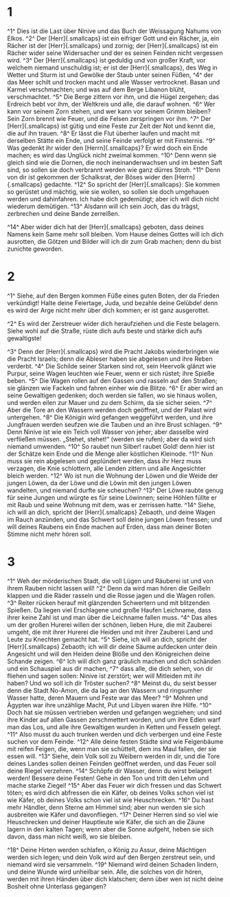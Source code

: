 # 1
^1^ Dies ist die Last über Ninive und das Buch der Weissagung Nahums von Elkos. ^2^ Der [Herr]{.smallcaps} ist ein eifriger Gott und ein Rächer, ja, ein Rächer ist der [Herr]{.smallcaps} und zornig; der [Herr]{.smallcaps} ist ein Rächer wider seine Widersacher und der es seinen Feinden nicht vergessen wird. ^3^ Der [Herr]{.smallcaps} ist geduldig und von großer Kraft, vor welchem niemand unschuldig ist; er ist der [Herr]{.smallcaps}, des Weg in Wetter und Sturm ist und Gewölke der Staub unter seinen Füßen, ^4^ der das Meer schilt und trocken macht und alle Wasser vertrocknet. Basan und Karmel verschmachten; und was auf dem Berge Libanon blüht, verschmachtet. ^5^ Die Berge zittern vor ihm, und die Hügel zergehen; das Erdreich bebt vor ihm, der Weltkreis und alle, die darauf wohnen. ^6^ Wer kann vor seinem Zorn stehen, und wer kann vor seinem Grimm bleiben? Sein Zorn brennt wie Feuer, und die Felsen zerspringen vor ihm. ^7^ Der [Herr]{.smallcaps} ist gütig und eine Feste zur Zeit der Not und kennt die, die auf ihn trauen. ^8^ Er lässt die Flut überher laufen und macht mit derselben Stätte ein Ende, und seine Feinde verfolgt er mit Finsternis. ^9^ Was gedenkt ihr wider den [Herrn]{.smallcaps}? Er wird doch ein Ende machen; es wird das Unglück nicht zweimal kommen. ^10^ Denn wenn sie gleich sind wie die Dornen, die noch ineinanderwachsen und im besten Saft sind, so sollen sie doch verbrannt werden wie ganz dürres Stroh. ^11^ Denn von dir ist gekommen der Schalksrat, der Böses wider den [Herrn]{.smallcaps} gedachte. ^12^ So spricht der [Herr]{.smallcaps}: Sie kommen so gerüstet und mächtig, wie sie wollen, so sollen sie doch umgehauen werden und dahinfahren. Ich habe dich gedemütigt; aber ich will dich nicht wiederum demütigen. ^13^ Alsdann will ich sein Joch, das du trägst, zerbrechen und deine Bande zerreißen. 

^14^ Aber wider dich hat der [Herr]{.smallcaps} geboten, dass deines Namens kein Same mehr soll bleiben. Vom Hause deines Gottes will ich dich ausrotten, die Götzen und Bilder will ich dir zum Grab machen; denn du bist zunichte geworden.

# 2
^1^ Siehe, auf den Bergen kommen Füße eines guten Boten, der da Frieden verkündigt! Halte deine Feiertage, Juda, und bezahle deine Gelübde! denn es wird der Arge nicht mehr über dich kommen; er ist ganz ausgerottet. 

^2^ Es wird der Zerstreuer wider dich heraufziehen und die Feste belagern. Siehe wohl auf die Straße, rüste dich aufs beste und stärke dich aufs gewaltigste! 

^3^ Denn der [Herr]{.smallcaps} wird die Pracht Jakobs wiederbringen wie die Pracht Israels; denn die Ableser haben sie abgelesen und ihre Reben verderbt. ^4^ Die Schilde seiner Starken sind rot, sein Heervolk glänzt wie Purpur, seine Wagen leuchten wie Feuer, wenn er sich rüstet; ihre Spieße beben. ^5^ Die Wagen rollen auf den Gassen und rasseln auf den Straßen; sie glänzen wie Fackeln und fahren einher wie die Blitze. ^6^ Er aber wird an seine Gewaltigen gedenken; doch werden sie fallen, wo sie hinaus wollen, und werden eilen zur Mauer und zu dem Schirm, da sie sicher seien. ^7^ Aber die Tore an den Wassern werden doch geöffnet, und der Palast wird untergehen. ^8^ Die Königin wird gefangen weggeführt werden, und ihre Jungfrauen werden seufzen wie die Tauben und an ihre Brust schlagen. ^9^ Denn Ninive ist wie ein Teich voll Wasser von jeher; aber dasselbe wird verfließen müssen. „Stehet, stehet!“ (werden sie rufen); aber da wird sich niemand umwenden. ^10^ So raubet nun Silber! raubet Gold! denn hier ist der Schätze kein Ende und die Menge aller köstlichen Kleinode. ^11^ Nun muss sie rein abgelesen und geplündert werden, dass ihr Herz muss verzagen, die Knie schlottern, alle Lenden zittern und alle Angesichter bleich werden. ^12^ Wo ist nun die Wohnung der Löwen und die Weide der jungen Löwen, da der Löwe und die Löwin mit den jungen Löwen wandelten, und niemand durfte sie scheuchen? ^13^ Der Löwe raubte genug für seine Jungen und würgte es für seine Löwinnen; seine Höhlen füllte er mit Raub und seine Wohnung mit dem, was er zerrissen hatte. ^14^ Siehe, ich will an dich, spricht der [Herr]{.smallcaps} Zebaoth, und deine Wagen im Rauch anzünden, und das Schwert soll deine jungen Löwen fressen; und will deines Raubens ein Ende machen auf Erden, dass man deiner Boten Stimme nicht mehr hören soll.

# 3
^1^ Weh der mörderischen Stadt, die voll Lügen und Räuberei ist und von ihrem Rauben nicht lassen will! ^2^ Denn da wird man hören die Geißeln klappen und die Räder rasseln und die Rosse jagen und die Wagen rollen. ^3^ Reiter rücken herauf mit glänzenden Schwertern und mit blitzenden Spießen. Da liegen viel Erschlagene und große Haufen Leichname, dass ihrer keine Zahl ist und man über die Leichname fallen muss. ^4^ Das alles um der großen Hurerei willen der schönen, lieben Hure, die mit Zauberei umgeht, die mit ihrer Hurerei die Heiden und mit ihrer Zauberei Land und Leute zu Knechten gemacht hat. ^5^ Siehe, ich will an dich, spricht der [Herr]{.smallcaps} Zebaoth; ich will dir deine Säume aufdecken unter dein Angesicht und will den Heiden deine Blöße und den Königreichen deine Schande zeigen. ^6^ Ich will dich ganz gräulich machen und dich schänden und ein Schauspiel aus dir machen, ^7^ dass alle, die dich sehen, von dir fliehen und sagen sollen: Ninive ist zerstört; wer will Mitleiden mit ihr haben? Und wo soll ich dir Tröster suchen? ^8^ Meinst du, du seist besser denn die Stadt No-Amon, die da lag an den Wassern und ringsumher Wasser hatte, deren Mauern und Feste war das Meer? ^9^ Mohren und Ägypten war ihre unzählige Macht, Put und Libyen waren ihre Hilfe. ^10^ Doch hat sie müssen vertrieben werden und gefangen wegziehen; und sind ihre Kinder auf allen Gassen zerschmettert worden, und um ihre Edlen warf man das Los, und alle ihre Gewaltigen wurden in Ketten und Fesseln gelegt. ^11^ Also musst du auch trunken werden und dich verbergen und eine Feste suchen vor dem Feinde. ^12^ Alle deine festen Städte sind wie Feigenbäume mit reifen Feigen, die, wenn man sie schüttelt, dem ins Maul fallen, der sie essen will. ^13^ Siehe, dein Volk soll zu Weibern werden in dir, und die Tore deines Landes sollen deinen Feinden geöffnet werden, und das Feuer soll deine Riegel verzehren. ^14^ Schöpfe dir Wasser, denn du wirst belagert werden! Bessere deine Festen! Gehe in den Ton und tritt den Lehm und mache starke Ziegel! ^15^ Aber das Feuer wir dich fressen und das Schwert töten; es wird dich abfressen die ein Käfer, ob deines Volks schon viel ist wie Käfer, ob deines Volks schon viel ist wie Heuschrecken. ^16^ Du hast mehr Händler, denn Sterne am Himmel sind; aber nun werden sie sich ausbreiten wie Käfer und davonfliegen. ^17^ Deiner Herren sind so viel wie Heuschrecken und deiner Hauptleute wie Käfer, die sich an die Zäune lagern in den kalten Tagen; wenn aber die Sonne aufgeht, heben sie sich davon, dass man nicht weiß, wo sie bleiben. 

^18^ Deine Hirten werden schlafen, o König zu Assur, deine Mächtigen werden sich legen; und dein Volk wird auf den Bergen zerstreut sein, und niemand wird sie versammeln. ^19^ Niemand wird deinen Schaden lindern, und deine Wunde wird unheilbar sein. Alle, die solches von dir hören, werden mit ihren Händen über dich klatschen; denn über wen ist nicht deine Bosheit ohne Unterlass gegangen?